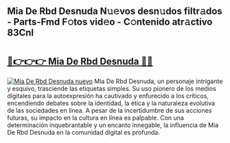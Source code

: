 ## Mia De Rbd Desnuda N𝚞𝚎vos desn𝚞dos filtr𝚊dos - Parts-Fmd F𝚘tos vid𝚎o - C𝚘ntenido atr𝚊ctivo 83CnI

# <h2><a href="http://mb44a9.tromn.icu/?c=Mia+De+Rbd+Desnuda">🔗👉👉👉 Mia De Rbd Desnuda 🔗🔗</a></h2>

[![Mia De Rbd Desnuda nuevo](https://i.imgur.com/pEAQMta.gif)](http://mb44a9.tromn.icu/?c=Mia+De+Rbd+Desnuda)
Mia De Rbd Desnuda, un personaje intrigante y esquivo, trasciende las etiquetas simples. Su uso pionero de los medios digitales para la autoexpresión ha cautivado y enfurecido a los críticos, encendiendo debates sobre la identidad, la ética y la naturaleza evolutiva de las sociedades en línea. A pesar de la incertidumbre de sus acciones futuras, su impacto en la cultura en línea es palpable. Con una determinación inquebrantable y un encanto innegable, la influencia de Mia De Rbd Desnuda en la comunidad digital es profunda.
